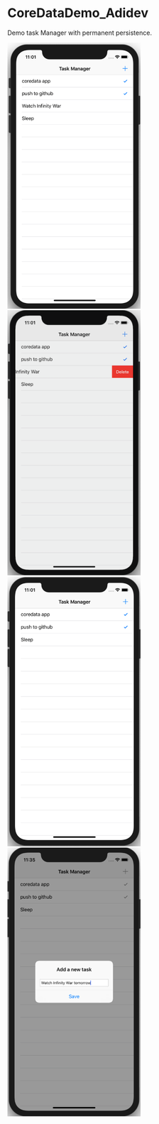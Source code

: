 # CoreDataDemo_Adidev
Demo task Manager with permanent persistence.

<img src="1.png" alt="drawing" width="300"/>
<img src="2.png" alt="drawing" width="300"/>
<img src="3.png" alt="drawing" width="300"/>
<img src="4.png" alt="drawing" width="300"/>
